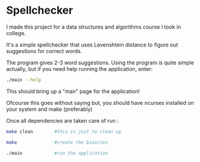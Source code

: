 # Spellchecker

I made this project for a data structures and algorithms course I took in college.

It's a simple spellchecker that uses Levenshtein distance to figure out suggestions for correct words. 

The program gives 2-3 word suggestions. Using the program is quite simple actually, but if you need help running the application, enter:

```bash
./main --help
```
This should bring up a "man" page for the application!

Ofcourse this goes without saying but, you should have ncurses installed on your system and make (preferably)

Once all dependencies are taken care of run :

```bash
make clean        #this is just to clean up
```

```bash
make              #create the binaries
```

```bash
./main            #run the application
```
